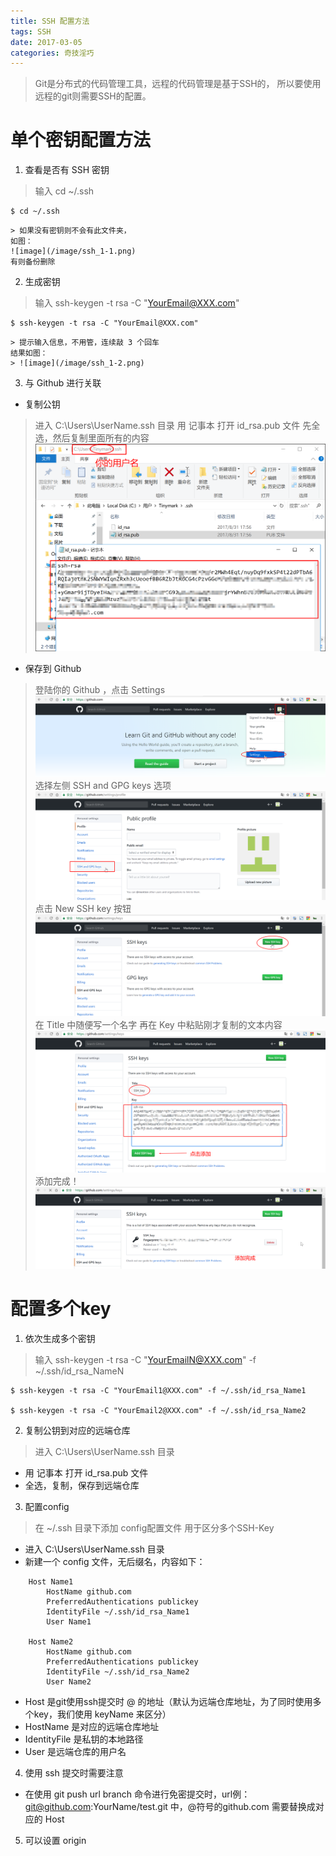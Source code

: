 ```yaml
---
title: SSH 配置方法
tags: SSH
date: 2017-03-05
categories: 奇技淫巧
---
```

> Git是分布式的代码管理工具，远程的代码管理是基于SSH的，
所以要使用远程的git则需要SSH的配置。

# 单个密钥配置方法
1. 查看是否有 SSH 密钥
> 输入 cd ~/.ssh
~~~
$ cd ~/.ssh
~~~
    > 如果没有密钥则不会有此文件夹，
    如图：
    ![image](/image/ssh_1-1.png)
    有则备份删除

2. 生成密钥
> 输入 ssh-keygen -t rsa -C "YourEmail@XXX.com"
~~~
$ ssh-keygen -t rsa -C "YourEmail@XXX.com"
~~~
    > 提示输入信息，不用管，连续敲 3 个回车
    结果如图：
    > ![image](/image/ssh_1-2.png)

3. 与 Github 进行关联
* 复制公钥
> 进入 C:\Users\UserName\.ssh 目录
用 记事本 打开 id_rsa.pub 文件
先全选，然后复制里面所有的内容
> ![image](/image/ssh_1-3.png)

* 保存到 Github 
> 登陆你的 Github ，点击 Settings
> ![image](/image/ssh_1-4.png)
> 选择左侧 SSH and GPG keys 选项
> ![image](/image/ssh_1-5.png)
> 点击 New SSH key 按钮
> ![image](/image/ssh_1-6.png)
> 在 Title 中随便写一个名字
再在 Key 中粘贴刚才复制的文本内容
> ![image](/image/ssh_1-7.png)
> 添加完成！
> ![image](/image/ssh_1-8.png)


<!-- # Github 配置 SSH -->


# 配置多个key

1. 依次生成多个密钥
> 输入 ssh-keygen -t rsa -C "YourEmailN@XXX.com" -f ~/.ssh/id_rsa_NameN
~~~
$ ssh-keygen -t rsa -C "YourEmail1@XXX.com" -f ~/.ssh/id_rsa_Name1

$ ssh-keygen -t rsa -C "YourEmail2@XXX.com" -f ~/.ssh/id_rsa_Name2
~~~

2. 复制公钥到对应的远端仓库
> 进入 C:\Users\UserName\.ssh 目录
* 用 记事本 打开 id_rsa.pub 文件
* 全选，复制，保存到远端仓库

3. 配置config
> 在 ~/.ssh 目录下添加 config配置文件 用于区分多个SSH-Key
* 进入 C:\Users\UserName\.ssh 目录
* 新建一个 config 文件，无后缀名，内容如下：
~~~
    Host Name1
        HostName github.com
        PreferredAuthentications publickey
        IdentityFile ~/.ssh/id_rsa_Name1
        User Name1

    Host Name2
        HostName github.com
        PreferredAuthentications publickey
        IdentityFile ~/.ssh/id_rsa_Name2
        User Name2
~~~
* Host 是git使用ssh提交时 @ 的地址（默认为远端仓库地址，为了同时使用多个key，我们使用 keyName 来区分）
* HostName 是对应的远端仓库地址
* IdentityFile 是私钥的本地路径
* User 是远端仓库的用户名

4. 使用 ssh 提交时需要注意
* 在使用 git push url branch 命令进行免密提交时，url例：git@github.com:YourName/test.git 中，@符号的github.com 需要替换成对应的 Host

5. 可以设置 origin 
